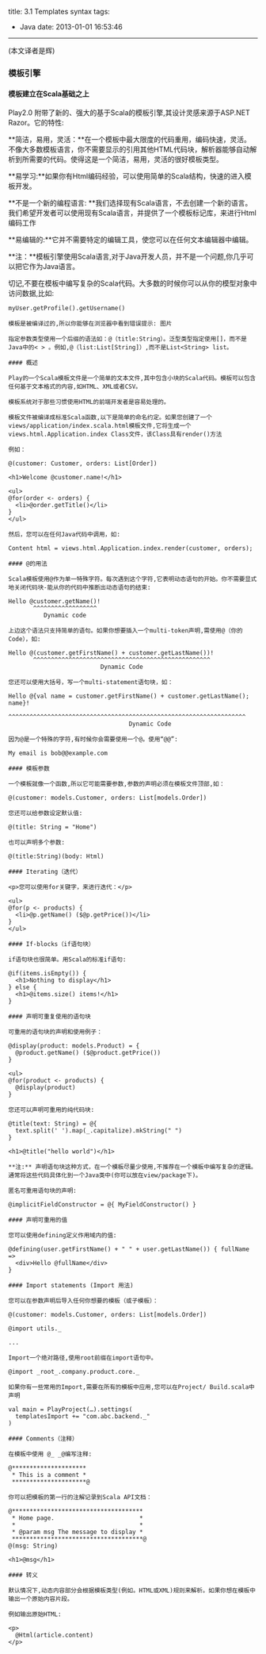 title: 3.1 Templates syntax
tags:
  - Java
date: 2013-01-01 16:53:46
---

(本文译者是辉)

### 模板引擎

#### 模板建立在Scala基础之上

Play2.0 附带了新的、强大的基于Scala的模板引擎,其设计灵感来源于ASP.NET Razor。它的特性:

**简洁，易用，灵活：**在一个模板中最大限度的代码重用，编码快速，灵活。不像大多数模板语言，你不需要显示的引用其他HTML代码块，解析器能够自动解析到所需要的代码。使得这是一个简洁，易用，灵活的很好模板类型。

**易学习:**如果你有Html编码经验，可以使用简单的Scala结构，快速的进入模板开发。

**不是一个新的编程语言: **我们选择现有Scala语言，不去创建一个新的语言。我们希望开发者可以使用现有Scala语言，并提供了一个模板标记库，来进行Html编码工作

**易编辑的:**它并不需要特定的编辑工具，使您可以在任何文本编辑器中编辑。

**注：**模板引擎使用Scala语言,对于Java开发人员，并不是一个问题,你几乎可以把它作为Java语言。

切记,不要在模板中编写复杂的Scala代码。大多数的时候你可以从你的模型对象中访问数据,比如:

    myUser.getProfile().getUsername()

    模板是被编译过的,所以你能够在浏览器中看到错误提示: 图片

    指定参数类型使用一个后缀的语法如：@（title:String）。泛型类型指定使用[]，而不是Java中的< > 。例如,@（list:List[String]）,而不是List<String> list。

    #### 概述

    Play的一个Scala模板文件是一个简单的文本文件,其中包含小块的Scala代码。模板可以包含任何基于文本格式的内容,如HTML、XML或者CSV。

    模板系统对于那些习惯使用HTML的前端开发者是容易处理的。

    模板文件被编译成标准Scala函数,以下是简单的命名约定。如果您创建了一个views/application/index.scala.html模板文件,它将生成一个views.html.Application.index Class文件，该Class具有render()方法

    例如：

    @(customer: Customer, orders: List[Order])

    <h1>Welcome @customer.name!</h1>

    <ul> 
    @for(order <- orders) {
      <li>@order.getTitle()</li>
    } 
    </ul>

    然后，您可以在任何Java代码中调用，如:

    Content html = views.html.Application.index.render(customer, orders);

    #### @的用法

    Scala模板使用@作为单一特殊字符。每次遇到这个字符,它表明动态语句的开始。你不需要显式地关闭代码块-能从你的代码中推断出动态语句的结束:

    Hello @customer.getName()!
           ^^^^^^^^^^^^^^^^^^
              Dynamic code

    上边这个语法只支持简单的语句。如果你想要插入一个multi-token声明,需使用@（你的Code），如:

    Hello @(customer.getFirstName() + customer.getLastName())!
           ^^^^^^^^^^^^^^^^^^^^^^^^^^^^^^^^^^^^^^^^^^^^^^^^^^ 
                              Dynamic Code

    您还可以使用大括号，写一个multi-statement语句块，如：

    Hello @{val name = customer.getFirstName() + customer.getLastName(); name}!
           ^^^^^^^^^^^^^^^^^^^^^^^^^^^^^^^^^^^^^^^^^^^^^^^^^^^^^^^^^^^^^^^^^^^
                                      Dynamic Code

    因为@是一个特殊的字符,有时候你会需要使用一个@。使用“@@”:

    My email is bob@@example.com

    #### 模板参数

    一个模板就像一个函数,所以它可能需要参数,参数的声明必须在模板文件顶部,如：

    @(customer: models.Customer, orders: List[models.Order])

    您还可以给参数设定默认值:

    @(title: String = "Home")

    也可以声明多个参数:

    @(title:String)(body: Html)

    #### Iterating（迭代）

    <p>您可以使用for关键字，来进行迭代：</p>

    <ul>
    @for(p <- products) {
      <li>@p.getName() ($@p.getPrice())</li>
    } 
    </ul>

    #### If-blocks（if语句块）

    if语句块也很简单。用Scala的标准if语句:

    @if(items.isEmpty()) {
      <h1>Nothing to display</h1>
    } else {
      <h1>@items.size() items!</h1>
    }

    #### 声明可重复使用的语句块

    可重用的语句块的声明和使用例子：

    @display(product: models.Product) = {
      @product.getName() ($@product.getPrice())
    }

    <ul>
    @for(product <- products) {
      @display(product)
    }

    您还可以声明可重用的纯代码块:

    @title(text: String) = @{
      text.split(' ').map(_.capitalize).mkString(" ")
    }

    <h1>@title("hello world")</h1>

    **注:** 声明语句块这种方式，在一个模板尽量少使用,不推荐在一个模板中编写复杂的逻辑。通常将这些代码具体化到一个Java类中(你可以放在view/package下)。

    匿名可重用语句块的声明:

    @implicitFieldConstructor = @{ MyFieldConstructor() }

    #### 声明可重用的值

    您可以使用defining定义作用域内的值:

    @defining(user.getFirstName() + " " + user.getLastName()) { fullName =>
      <div>Hello @fullName</div>
    }

    #### Import statements (Import 用法)

    您可以在参数声明后导入任何你想要的模板（或子模板）：

    @(customer: models.Customer, orders: List[models.Order])

    @import utils._

    ...

    Import一个绝对路径,使用root前缀在import语句中。

    @import _root_.company.product.core._

    如果你有一些常用的Import,需要在所有的模板中应用,您可以在Project/ Build.scala中声明

    val main = PlayProject(…).settings(
      templatesImport += "com.abc.backend._"
    )

    #### Comments（注释）

    在模板中使用 @_ _@编写注释:

    @*********************
     * This is a comment *
     *********************@

    你可以把模板的第一行的注解记录到Scala API文档：

    @*************************************
     * Home page.                        *
     *                                   *
     * @param msg The message to display *
     *************************************@
    @(msg: String)

    <h1>@msg</h1>

    #### 转义

    默认情况下,动态内容部分会根据模板类型(例如。HTML或XML)规则来解析。如果你想在模板中输出一个原始内容片段。

    例如输出原始HTML:

    <p>
      @Html(article.content)    
    </p>